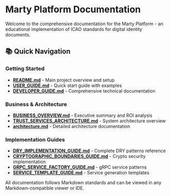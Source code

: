 # Marty Platform Documentation

Welcome to the comprehensive documentation for the Marty Platform - an educational implementation of ICAO standards for digital identity documents.

## 📚 Quick Navigation

### Getting Started
- **[README.md](../README.md)** - Main project overview and setup
- **[USER_GUIDE.md](USER_GUIDE.md)** - Quick start guide with examples
- **[DEVELOPER_GUIDE.md](DEVELOPER_GUIDE.md)** - Comprehensive technical documentation

### Business & Architecture  
- **[BUSINESS_OVERVIEW.md](BUSINESS_OVERVIEW.md)** - Executive summary and ROI analysis
- **[TRUST_SERVICES_ARCHITECTURE.md](TRUST_SERVICES_ARCHITECTURE.md)** - System architecture overview
- **[architecture.md](architecture.md)** - Detailed architecture documentation

### Implementation Guides
- **[DRY_IMPLEMENTATION_GUIDE.md](DRY_IMPLEMENTATION_GUIDE.md)** - Complete DRY patterns reference
- **[CRYPTOGRAPHIC_BOUNDARIES_GUIDE.md](CRYPTOGRAPHIC_BOUNDARIES_GUIDE.md)** - Crypto security implementation
- **[GRPC_SERVICE_FACTORY_GUIDE.md](GRPC_SERVICE_FACTORY_GUIDE.md)** - gRPC service patterns
- **[SERVICE_TEMPLATE_GUIDE.md](SERVICE_TEMPLATE_GUIDE.md)** - Service generation templates

All documentation follows Markdown standards and can be viewed in any Markdown-compatible viewer or IDE.